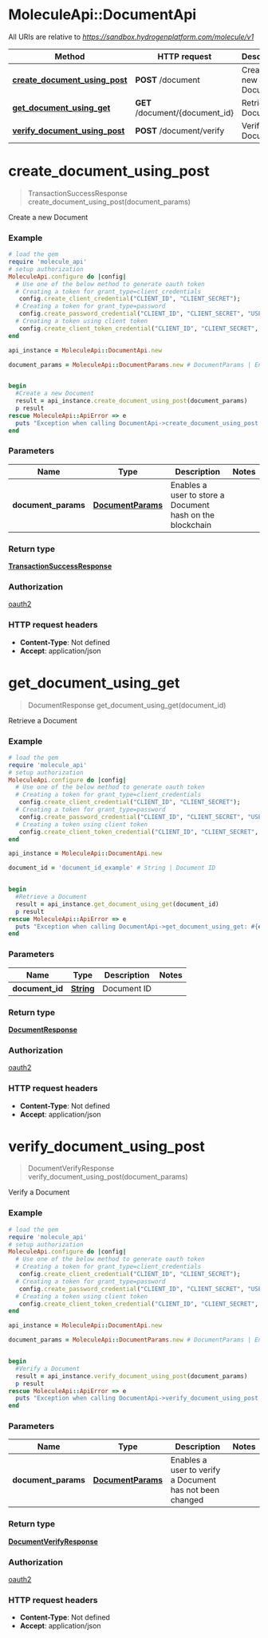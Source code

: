 # MoleculeApi::DocumentApi

All URIs are relative to *https://sandbox.hydrogenplatform.com/molecule/v1*

Method | HTTP request | Description
------------- | ------------- | -------------
[**create_document_using_post**](DocumentApi.md#create_document_using_post) | **POST** /document | Create a new Document
[**get_document_using_get**](DocumentApi.md#get_document_using_get) | **GET** /document/{document_id} | Retrieve a Document
[**verify_document_using_post**](DocumentApi.md#verify_document_using_post) | **POST** /document/verify | Verify a Document


# **create_document_using_post**
> TransactionSuccessResponse create_document_using_post(document_params)

Create a new Document

### Example
```ruby
# load the gem
require 'molecule_api'
# setup authorization
MoleculeApi.configure do |config|
  # Use one of the below method to generate oauth token        
  # Creating a token for grant_type=client_credentials
   config.create_client_credential("CLIENT_ID", "CLIENT_SECRET");
  # Creating a token for grant_type=password
   config.create_password_credential("CLIENT_ID", "CLIENT_SECRET", "USERNAME", "PASSWORD");
  # Creating a token using client token
   config.create_client_token_credential("CLIENT_ID", "CLIENT_SECRET", "CLIENT_TOKEN");
end

api_instance = MoleculeApi::DocumentApi.new

document_params = MoleculeApi::DocumentParams.new # DocumentParams | Enables a user to store a Document hash on the blockchain


begin
  #Create a new Document
  result = api_instance.create_document_using_post(document_params)
  p result
rescue MoleculeApi::ApiError => e
  puts "Exception when calling DocumentApi->create_document_using_post: #{e}"
end
```

### Parameters

Name | Type | Description  | Notes
------------- | ------------- | ------------- | -------------
 **document_params** | [**DocumentParams**](DocumentParams.md)| Enables a user to store a Document hash on the blockchain | 

### Return type

[**TransactionSuccessResponse**](TransactionSuccessResponse.md)

### Authorization

[oauth2](../README.md#oauth2)

### HTTP request headers

 - **Content-Type**: Not defined
 - **Accept**: application/json



# **get_document_using_get**
> DocumentResponse get_document_using_get(document_id)

Retrieve a Document

### Example
```ruby
# load the gem
require 'molecule_api'
# setup authorization
MoleculeApi.configure do |config|
  # Use one of the below method to generate oauth token        
  # Creating a token for grant_type=client_credentials
   config.create_client_credential("CLIENT_ID", "CLIENT_SECRET");
  # Creating a token for grant_type=password
   config.create_password_credential("CLIENT_ID", "CLIENT_SECRET", "USERNAME", "PASSWORD");
  # Creating a token using client token
   config.create_client_token_credential("CLIENT_ID", "CLIENT_SECRET", "CLIENT_TOKEN");
end

api_instance = MoleculeApi::DocumentApi.new

document_id = 'document_id_example' # String | Document ID


begin
  #Retrieve a Document
  result = api_instance.get_document_using_get(document_id)
  p result
rescue MoleculeApi::ApiError => e
  puts "Exception when calling DocumentApi->get_document_using_get: #{e}"
end
```

### Parameters

Name | Type | Description  | Notes
------------- | ------------- | ------------- | -------------
 **document_id** | [**String**](.md)| Document ID | 

### Return type

[**DocumentResponse**](DocumentResponse.md)

### Authorization

[oauth2](../README.md#oauth2)

### HTTP request headers

 - **Content-Type**: Not defined
 - **Accept**: application/json



# **verify_document_using_post**
> DocumentVerifyResponse verify_document_using_post(document_params)

Verify a Document

### Example
```ruby
# load the gem
require 'molecule_api'
# setup authorization
MoleculeApi.configure do |config|
  # Use one of the below method to generate oauth token        
  # Creating a token for grant_type=client_credentials
   config.create_client_credential("CLIENT_ID", "CLIENT_SECRET");
  # Creating a token for grant_type=password
   config.create_password_credential("CLIENT_ID", "CLIENT_SECRET", "USERNAME", "PASSWORD");
  # Creating a token using client token
   config.create_client_token_credential("CLIENT_ID", "CLIENT_SECRET", "CLIENT_TOKEN");
end

api_instance = MoleculeApi::DocumentApi.new

document_params = MoleculeApi::DocumentParams.new # DocumentParams | Enables a user to verify a Document has not been changed


begin
  #Verify a Document
  result = api_instance.verify_document_using_post(document_params)
  p result
rescue MoleculeApi::ApiError => e
  puts "Exception when calling DocumentApi->verify_document_using_post: #{e}"
end
```

### Parameters

Name | Type | Description  | Notes
------------- | ------------- | ------------- | -------------
 **document_params** | [**DocumentParams**](DocumentParams.md)| Enables a user to verify a Document has not been changed | 

### Return type

[**DocumentVerifyResponse**](DocumentVerifyResponse.md)

### Authorization

[oauth2](../README.md#oauth2)

### HTTP request headers

 - **Content-Type**: Not defined
 - **Accept**: application/json




